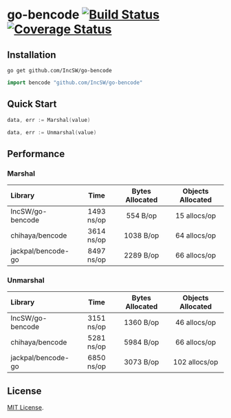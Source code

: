 # go-bencode [![Build Status](https://travis-ci.org/IncSW/go-bencode.svg?branch=master)](https://travis-ci.org/IncSW/go-bencode) [![Coverage Status](https://coveralls.io/repos/github/IncSW/go-bencode/badge.svg)](https://coveralls.io/github/IncSW/go-bencode)

## Installation

`go get github.com/IncSW/go-bencode`

```go
import bencode "github.com/IncSW/go-bencode"
```

## Quick Start

```go
data, err := Marshal(value)
```

```go
data, err := Unmarshal(value)
```

## Performance

### Marshal

| Library | Time | Bytes Allocated | Objects Allocated |
| :--- | :---: | :---: | :---: |
| IncSW/go-bencode | 1493 ns/op | 554 B/op | 15 allocs/op |
| chihaya/bencode | 3614 ns/op | 1038 B/op | 64 allocs/op |
| jackpal/bencode-go | 8497 ns/op | 2289 B/op | 66 allocs/op |

### Unmarshal

| Library | Time | Bytes Allocated | Objects Allocated |
| :--- | :---: | :---: | :---: |
| IncSW/go-bencode | 3151 ns/op | 1360 B/op | 46 allocs/op |
| chihaya/bencode | 5281 ns/op | 5984 B/op | 66 allocs/op |
| jackpal/bencode-go | 6850 ns/op | 3073 B/op | 102 allocs/op |

## License

[MIT License](LICENSE).
